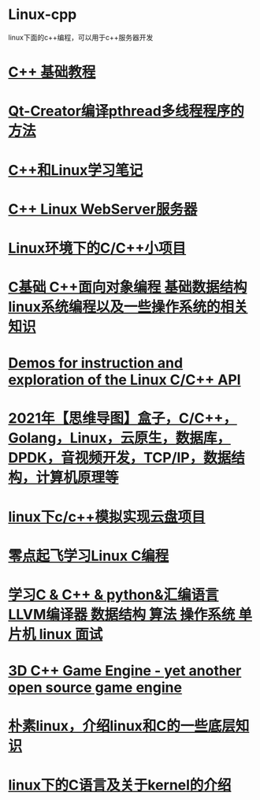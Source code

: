 # Linux-cpp
linux下面的c++编程，可以用于c++服务器开发
# <a href="https://doc.yonyoucloud.com/doc/wiki/project/cplusplus/index.html">C++ 基础教程</a>
# <a href="https://blog.csdn.net/ctrigger/article/details/109792659">Qt-Creator编译pthread多线程程序的方法</a>
# <a href="https://github.com/szza/LearningNote">C++和Linux学习笔记</a>
# <a href="https://github.com/markparticle/WebServer">C++ Linux WebServer服务器</a>
# <a href="https://github.com/uufree/Linux">Linux环境下的C/C++小项目</a>
# <a href="https://github.com/impact-eintr/LinuxC">C基础 C++面向对象编程 基础数据结构 linux系统编程以及一些操作系统的相关知识</a>
# <a href="https://github.com/veltzer/demos-linux">Demos for instruction and exploration of the Linux C/C++ API</a>
# <a href="https://github.com/0voice/learning_mind_map">2021年【思维导图】盒子，C/C++，Golang，Linux，云原生，数据库，DPDK，音视频开发，TCP/IP，数据结构，计算机原理等</a>
# <a href="https://github.com/qinyuLT/CloudPan">linux下c/c++模拟实现云盘项目</a>
# <a href="https://github.com/yiibook/zero-takeoff-learn-linux-c-programming">零点起飞学习Linux C编程</a>
# <a href="https://github.com/Ewenwan/ShiYanLou">学习C & C++ & python&汇编语言 LLVM编译器 数据结构 算法 操作系统 单片机 linux 面试</a>
# <a href="https://github.com/nem0/LumixEngine">3D C++ Game Engine - yet another open source game engine</a>
# <a href="https://github.com/1184893257/simplelinux">朴素linux，介绍linux和C的一些底层知识</a>
# <a href="https://github.com/yaouser/C">linux下的C语言及关于kernel的介绍</a>
